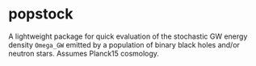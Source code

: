 # popstock

A lightweight package for quick evaluation of the stochastic GW energy density `Omega_GW` emitted by a population of binary black holes and/or neutron stars.
Assumes Planck15 cosmology.
